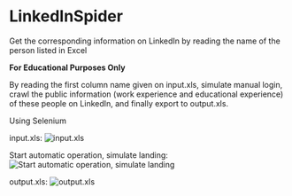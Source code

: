# LinkedInSpider
Get the corresponding information on LinkedIn by reading the name of the person listed in Excel

**For Educational Purposes Only**

By reading the first column name given on input.xls, simulate manual login, crawl the public information (work experience and educational experience) of these people on LinkedIn, and finally export to output.xls.

Using Selenium

input.xls:
![input.xls](https://i.loli.net/2019/09/06/XbOAtyrI8zBHi3P.png)

Start automatic operation, simulate landing:
![Start automatic operation, simulate landing](https://i.loli.net/2019/09/06/9WU2DM3IeE6vxyS.png)

output.xls:
![output.xls](https://i.loli.net/2019/09/06/Femx5Ir4jKahR89.png)
